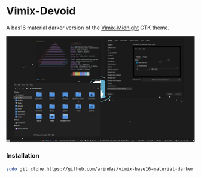 # Vimix-Devoid
A bas16 material darker version of the [Vimix-Midnight](https://github.com/zortax/Vimix-Midnight) GTK theme.

![Screenshot](./assets/screenshot.png)

### Installation
```bash
sudo git clone https://github.com/arindas/vimix-base16-material-darker /usr/share/themes/vimix-base16-material-darker
```

